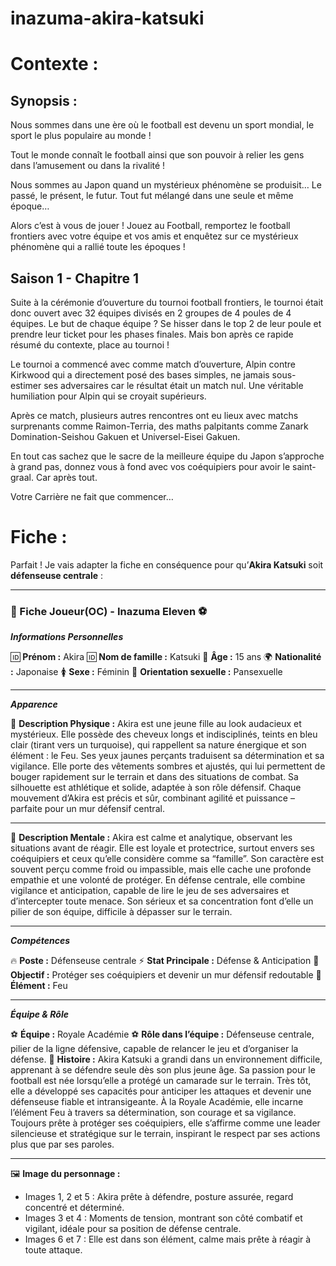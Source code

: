 # inazuma-akira-katsuki

# Contexte :

## Synopsis :
Nous sommes dans une ère où le football est devenu un sport mondial, le sport le plus populaire au monde !

Tout le monde connaît le football ainsi que son pouvoir à relier les gens dans l’amusement ou dans la rivalité !

Nous sommes au Japon quand un mystérieux phénomène se produisit…
Le passé, le présent, le futur. Tout fut mélangé dans une seule et même époque…

Alors c’est à vous de jouer ! Jouez au Football, remportez le football frontiers avec votre équipe et vos amis et enquêtez sur ce mystérieux phénomène qui a rallié toute les époques !

## Saison 1 - Chapitre 1
Suite à la cérémonie d’ouverture du tournoi football frontiers, le tournoi était donc ouvert avec 32 équipes divisés en 2 groupes de 4 poules de 4 équipes. Le but de chaque équipe ? Se hisser dans le top 2 de leur poule et prendre leur ticket pour les phases finales.
Mais bon après ce rapide résumé du contexte, place au tournoi !

Le tournoi a commencé avec comme match d’ouverture, Alpin contre Kirkwood qui a directement posé des bases simples, ne jamais sous-estimer ses adversaires car le résultat était un match nul. Une véritable humiliation pour Alpin qui se croyait supérieurs.

Après ce match, plusieurs autres rencontres ont eu lieux avec matchs surprenants comme Raimon-Terria, des maths palpitants comme Zanark Domination-Seishou Gakuen et Universel-Eisei Gakuen.

En tout cas sachez que le sacre de la meilleure équipe du Japon s’approche à grand pas, donnez vous à fond avec vos coéquipiers pour avoir le saint-graal. Car après tout.

Votre Carrière ne fait que commencer…

# Fiche :
Parfait ! Je vais adapter la fiche en conséquence pour qu’**Akira Katsuki** soit **défenseuse centrale** :

---

### 📜 Fiche Joueur(OC) - Inazuma Eleven ⚽

*****Informations Personnelles*****

🆔 **Prénom :** Akira
🆔 **Nom de famille :** Katsuki
🔢 **Âge :** 15 ans
🌍 **Nationalité :** Japonaise
🚺 **Sexe :** Féminin
🌈 **Orientation sexuelle :** Pansexuelle

---

*****Apparence*****

💪 **Description Physique :**
Akira est une jeune fille au look audacieux et mystérieux. Elle possède des cheveux longs et indisciplinés, teints en bleu clair (tirant vers un turquoise), qui rappellent sa nature énergique et son élément : le Feu. Ses yeux jaunes perçants traduisent sa détermination et sa vigilance.
Elle porte des vêtements sombres et ajustés, qui lui permettent de bouger rapidement sur le terrain et dans des situations de combat. Sa silhouette est athlétique et solide, adaptée à son rôle défensif. Chaque mouvement d’Akira est précis et sûr, combinant agilité et puissance – parfaite pour un mur défensif central.

---

🧠 **Description Mentale :**
Akira est calme et analytique, observant les situations avant de réagir. Elle est loyale et protectrice, surtout envers ses coéquipiers et ceux qu’elle considère comme sa “famille”. Son caractère est souvent perçu comme froid ou impassible, mais elle cache une profonde empathie et une volonté de protéger.
En défense centrale, elle combine vigilance et anticipation, capable de lire le jeu de ses adversaires et d’intercepter toute menace. Son sérieux et sa concentration font d’elle un pilier de son équipe, difficile à dépasser sur le terrain.

---

*****Compétences*****

🔥 **Poste :** Défenseuse centrale
⚡️ **Stat Principale :** Défense & Anticipation
🥋 **Objectif :** Protéger ses coéquipiers et devenir un mur défensif redoutable
🌊 **Élément :** Feu

---

*****Équipe & Rôle*****

⚽️ **Équipe :** Royale Académie
⚽️ **Rôle dans l’équipe :** Défenseuse centrale, pilier de la ligne défensive, capable de relancer le jeu et d’organiser la défense.
📖 **Histoire :**
Akira Katsuki a grandi dans un environnement difficile, apprenant à se défendre seule dès son plus jeune âge. Sa passion pour le football est née lorsqu’elle a protégé un camarade sur le terrain. Très tôt, elle a développé ses capacités pour anticiper les attaques et devenir une défenseuse fiable et intransigeante.
À la Royale Académie, elle incarne l’élément Feu à travers sa détermination, son courage et sa vigilance. Toujours prête à protéger ses coéquipiers, elle s’affirme comme une leader silencieuse et stratégique sur le terrain, inspirant le respect par ses actions plus que par ses paroles.

---

🖼️ **Image du personnage :**

* Images 1, 2 et 5 : Akira prête à défendre, posture assurée, regard concentré et déterminé.
* Images 3 et 4 : Moments de tension, montrant son côté combatif et vigilant, idéale pour sa position de défense centrale.
* Images 6 et 7 : Elle est dans son élément, calme mais prête à réagir à toute attaque.

